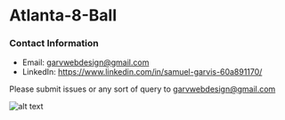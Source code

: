 # Atlanta-8-Ball
### Contact Information
- Email: garvwebdesign@gmail.com
- LinkedIn: https://www.linkedin.com/in/samuel-garvis-60a891170/

Please submit issues or any sort of query to garvwebdesign@gmail.com

![alt text]([http://url/to/img.png](https://github.com/samgarvis/Atlanta-8-Ball/blob/main/tonight.png?raw=true))

